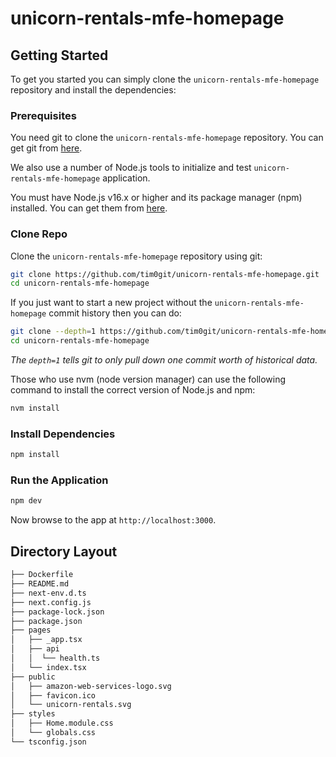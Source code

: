 # unicorn-rentals-mfe-homepage

## Getting Started
To get you started you can simply clone the `unicorn-rentals-mfe-homepage` repository and install the dependencies:

### Prerequisites
You need git to clone the `unicorn-rentals-mfe-homepage` repository. You can get git from [here](https://github.com/tim0git/unicorn-rentals-mfe-homepage).

We also use a number of Node.js tools to initialize and test `unicorn-rentals-mfe-homepage` application.

You must have Node.js v16.x or higher and its package manager (npm) installed. You can get them from [here](https://nodejs.org/en/).

### Clone Repo
Clone the `unicorn-rentals-mfe-homepage` repository using git:

```bash
git clone https://github.com/tim0git/unicorn-rentals-mfe-homepage.git
cd unicorn-rentals-mfe-homepage
```

If you just want to start a new project without the `unicorn-rentals-mfe-homepage` commit history then you can do:

```bash
git clone --depth=1 https://github.com/tim0git/unicorn-rentals-mfe-homepage.git
cd unicorn-rentals-mfe-homepage
```
*The `depth=1` tells git to only pull down one commit worth of historical data.*

Those who use nvm (node version manager) can use the following command to install the correct version of Node.js and npm:

```bash
nvm install
```

### Install Dependencies

```bash
npm install
```

### Run the Application

```bash
npm dev
```

Now browse to the app at `http://localhost:3000`.

## Directory Layout

``` bash
├── Dockerfile
├── README.md
├── next-env.d.ts
├── next.config.js
├── package-lock.json
├── package.json
├── pages
│   ├── _app.tsx
│   ├── api
│   │  └── health.ts
│   └── index.tsx
├── public
│   ├── amazon-web-services-logo.svg
│   ├── favicon.ico
│   └── unicorn-rentals.svg
├── styles
│   ├── Home.module.css
│   └── globals.css
└── tsconfig.json
```




